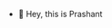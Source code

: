 - 👋 Hey, this is Prashant

<!---
nikolas-AI/nikolas-AI is a ✨ special ✨ repository because its `README.md` (this file) appears on your GitHub profile.
You can click the Preview link to take a look at your changes.
--->
